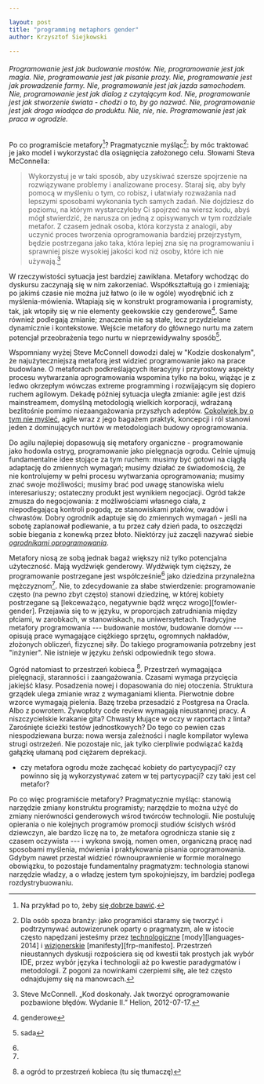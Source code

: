 ```yaml
---

layout: post
title: "programming metaphors gender"
author: Krzysztof Siejkowski

---
```


###### Programowanie jest jak budowanie mostów. Nie, programowanie jest jak magia. Nie, programowanie jest jak pisanie prozy. Nie, programowanie jest jak prowadzenie farmy. Nie, programowanie jest jak jazda samochodem. Nie, programowanie jest jak dialog z czytającym kod. Nie, programowanie jest jak stworzenie świata - chodzi o to, by go nazwać. Nie, programowanie jest jak droga wiodąca do produktu. Nie, nie, nie. Programowanie jest jak praca w ogrodzie.

Po co programiście metafory[^dobra-zabawa]? Pragmatycznie myśląc[^pragmatycznie]: by móc traktować je jako model i wykorzystać dla osiągnięcia założonego celu. Słowami Steva McConnella:

>Wykorzystuj je w taki sposób, aby uzyskiwać szersze spojrzenie na rozwiązywane problemy i analizowane procesy. Staraj się, aby były pomocą w myśleniu o tym, co robisz, i ułatwiały rozważania nad lepszymi sposobami wykonania tych samych zadań. Nie dojdziesz do poziomu, na którym wystarczyłoby Ci spojrzeć na wiersz kodu, abyś mógł stwierdzić, że narusza on jedną z opisywanych w tym rozdziale metafor. Z czasem jednak osoba, która korzysta z analogii, aby uczynić proces tworzenia oprogramowania bardziej przejrzystym, będzie postrzegana jako taka, która lepiej zna się na programowaniu i sprawniej pisze wysokiej jakości kod niż osoby, które ich nie używają.[^po-co-metafora]

W rzeczywistości sytuacja jest bardziej zawikłana. Metafory wchodząc do dyskursu zaczynają się w nim zakorzeniać. Współkształtują go i zmieniają; po jakimś czasie nie można już łatwo (o ile w ogóle) wyodrębnić ich z myślenia-mówienia. Wtapiają się w konstrukt programowania i programisty, tak, jak wtopiły się w nie elementy geekowskie czy genderowe[^konstrukt]. Same również podlegają zmianie; znaczenia nie są stałe, lecz przydzielane dynamicznie i kontekstowe. Wejście metafory do głównego nurtu ma zatem potencjał przeobrażenia tego nurtu w nieprzewidywalny sposób[^nieprzewidy].
 
Wspomniany wyżej Steve McConnell dowodzi dalej w "Kodzie doskonałym",  że najużyteczniejszą metaforą jest widzieć programowanie jako na prace budowlane. O metaforach podkreślających iteracyjny i przyrostowy aspekty procesu wytwarzania oprogramowania wspomina tylko na boku, wiążąc je z ledwo okrzepłym wówczas extreme programming i rozwijającym się dopiero ruchem agilowym. Dekadę później sytuacja uległa zmianie: agile jest dziś mainstreamem, domyślną metodologią wielkich korporacji, wdrażaną bezlitośnie pomimo niezaangażowania przyszłych adeptów. [Cokolwiek by o tym nie myśleć][agility], agile wraz z jego bagażem praktyk, koncepcji i ról stanowi jeden z dominujących nurtów w metodologiach budowy oprogramowania.

Do agilu najlepiej dopasowują się metafory organiczne - programowanie jako hodowla ostryg, programowanie jako pielęgnacja ogrodu. Celnie ujmują fundamentalne idee stojące za tym ruchem: musimy być gotowi na ciągłą adaptację do zmiennych wymagań; musimy działać ze świadomością, że nie kontrolujemy w pełni procesu wytwarzania oprogramowania; musimy znać swoje możliwości; musimy brać pod uwagę stanowiska wielu interesariuszy; ostateczny produkt jest wynikiem negocjacji. Ogród także zmusza do negocjowania: z możliwościami własnego ciała, z niepodlegającą kontroli pogodą, ze stanowiskami ptaków, owadów i chwastów. Dobry ogrodnik adaptuje się do zmiennych wymagań - jeśli na sobotę zaplanował podlewanie, a tu przez cały dzień pada, to oszczędzi sobie biegania z konewką przez błoto. Niektórzy już zaczęli nazywać siebie [*ogrodnikami oprogramowania*][software-gardener].

Metafory niosą ze sobą jednak bagaż większy niż tylko potencjalna użyteczność. Mają wydźwięk genderowy. Wydźwięk tym cięższy, że programowanie postrzegane jest współcześnie[^kiedys-kobiece] jako dziedzina przynależna mężczyznom[^dane-meska]. Nie, to zdecydowanie za słabe stwierdzenie: programowanie często (na pewno zbyt często) stanowi dziedzinę, w której kobiety postrzegane są [lekceważąco, negatywnie bądż wręcz wrogo][fowler-gender]. Przejawia się to w języku, w proporcjach zatrudniania między płciami, w zarobkach, w stanowiskach, na uniwersytetach. Tradycyjne metafory programowania --- budowanie mostów, budowanie domów --- opisują prace wymagające ciężkiego sprzętu, ogromnych nakładów, złożonych obliczeń, fizycznej siły. Do takiego programowania potrzebny jest "inżynier". Nie istnieje w języku żeński odpowiednik tego słowa.

Ogród natomiast to przestrzeń kobieca [^dane-kobieca]. Przestrzeń wymagająca pielęgnacji, staranności i zaangażowania. Czasami wymaga przycięcia jakiejść klasy. Posadzenia nowej i dopasowania do niej otoczenia. Struktura grządek ulega zmianie wraz z wymaganiami klienta. Pierwotnie dobre wzorce wymagają pielenia. Bazę trzeba przesadzić z Postgresa na Oracla. Albo z powrotem. Żywopłoty code review wymagają nieustannej pracy. A niszczycielskie krakanie gita? Chwasty kłujące w oczy w raportach z linta? Zarośnięte ścieżki testów jednostkowych? Do tego co pewien czas niespodziewana burza: nowa wersja zależności i nagle kompilator wylewa strugi ostrzeżeń. Nie pozostaje nic, jak tylko cierpliwie podwiązać każdą gałązkę ułamaną pod ciężarem deprekacji.


* czy metafora ogrodu może zachęcać kobiety do partycypacji? czy powinno się ją wykorzystywać zatem w tej partycypacji? czy taki jest cel metafor?


Po co więc programiście metafory? Pragmatycznie myśląc: stanowią narzędzie zmiany konstruktu programisty; narzędzie to można użyć do zmiany nierówności genderowych wśrod twórców technologii. Nie postuluję opierania o nie kolejnych programów promocji studiów ścisłych wśród dziewczyn, ale bardzo liczę na to, że metafora ogrodnicza stanie się z czasem oczywista --- i wykona swoją, nomen omen, organiczną pracę nad sposobami myślenia, mówienia i praktykowania pisania oprogramowania. Gdybym nawet przestał widzieć równouprawnienie w formie moralnego obowiązku, to pozostaje fundamentalny pragmatyzm: technologia stanowi narzędzie władzy, a o władzę jestem tym spokojniejszy, im bardziej podlega rozdystrybuowaniu. 

[^dobra-zabawa]: Na przykład po to, żeby [się dobrze bawić][aqua].

[^pragmatycznie]: Dla osób spoza branży: jako programiści staramy się tworzyć i podtrzymywać autowizerunek oparty o pragmatyzm, ale w istocie często napędzani jesteśmy przez [technologiczne][radar] [mody][languages-2014] i [wizjonerskie][agile-manifesto] [manifesty][frp-manifesto]. Przestrzeń nieustannych dyskusji rozpościera się od kwestii tak prostych jak wybór IDE, przez wybór języka i technologii aż po kwestie paradygmatów i metodologii. Z pogoni za nowinkami czerpiemi siłę, ale też często odnajdujemy się na manowcach.  
 
[^po-co-metafora]: Steve McConnell. „Kod doskonały. Jak tworzyć oprogramowanie pozbawione błędów. Wydanie II.” Helion, 2012-07-17.
 
[^konstrukt]:  genderowe

[^nieprzewidy]:   sada

[^kiedys-kobiece]: 

[^dane-meska]: 
 
[^dane-kobieca]:  a ogród to przestrzeń kobieca (tu się tłumaczę)
 
[radar]:
[languages-2014]: 
[agile-manifesto]: 
[frp-manifesto]: 
[agility]: 
[fowler-gender]: 

[artima]: http://www.artima.com/intv/garden.html
[aqua]: http://www.netuality.ro/if-programming-is-like-gardening/process/20041104/
[coding-horror]: http://blog.codinghorror.com/tending-your-software-garden/
[java]: https://today.java.net/pub/a/today/2004/02/23/davenandy2.html
[choose-right-metaphor]: http://gcn.com/blogs/reality-check/2014/01/project-metaphors.aspx?m=2
[software-gardener]: http://www.chrisaitchison.com/2011/05/03/you-are-not-a-software-engineer/
 

